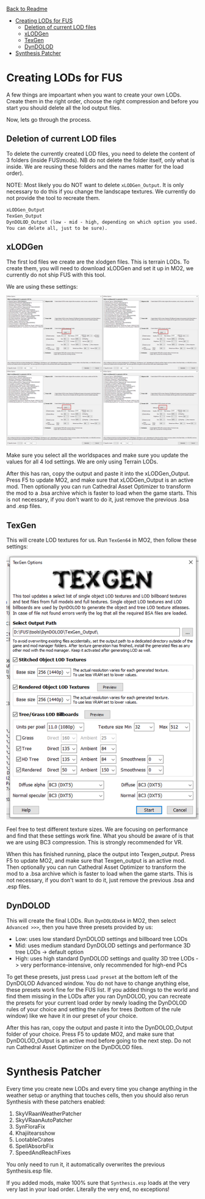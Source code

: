 [Back to Readme](https://github.com/Kvitekvist/FUS/blob/main/README.md)

* [Creating LODs for FUS](#creating-lods-for-fus)
   * [Deletion of current LOD files](#deletion-of-current-lod-files)
   * [xLODGen](#xlodgen)
   * [TexGen](#texgen)
   * [DynDOLOD](#dyndolod)
* [Synthesis Patcher](#synthesis-patcher)

# Creating LODs for FUS

A few things are impoartant when you want to create your own LODs. Create them in the right order, choose the right compression and before you start you should delete all the lod output files.

Now, lets go through the process.

## Deletion of current LOD files
To delete the currently created LOD files, you need to delete the content of 3 folders (inside FUS\mods). NB do not delete the folder itself, only what is inside. We are reusing these folders and the names matter for the load order).

NOTE: Most likely you do NOT want to delete `xLODGen_Output`. It is only necessary to do this if you change the landscape textures. We currently do not provide the tool to recreate them.

```
xLODGen_Output
TexGen_Output
DynDOLOD_Output (low - mid - high, depending on which option you used. You can delete all, just to be sure).
```

## xLODGen
The first lod files we create are the xlodgen files. This is terrain LODs. To create them, you will need to download xLODGen and set it up in MO2, we currently do not ship FUS with this tool.

We are using these settings:

![image](https://github.com/Kvitekvist/FUS/blob/main/images/lod%20settings/xlodgen_settings.png?raw=true)

Make sure you select all the worldspaces and make sure you update the values for all 4 lod settings.
We are only using Terrain LODs. 

After this has ran, copy the output and paste it into the xLODGen_Output. Press F5 to update MO2, and make sure that xLODGen_Output is an active mod. Then optionally you can run Cathedral Asset Optimizer to transform the mod to a .bsa archive which is faster to load when the game starts. This is not necessary, if you don't want to do it, just remove the previous .bsa and .esp files.

## TexGen
This will create LOD textures for us. Run `TexGen64` in MO2, then follow these settings:

![image](https://github.com/Kvitekvist/FUS/blob/main/images/lod%20settings/texgen_settings.png?raw=true)

Feel free to test different texture sizes. We are focusing on performance and find that these settings work fine.
What you should be aware of is that we are using BC3 compression. This is strongly recommended for VR.

When this has finished running, place the output into Texgen_output. Press F5 to update MO2, and make sure that Texgen_output is an active mod. Then optionally you can run Cathedral Asset Optimizer to transform the mod to a .bsa archive which is faster to load when the game starts. This is not necessary, if you don't want to do it, just remove the previous .bsa and .esp files.

## DynDOLOD

This will create the final LODs. Run `DynDOLODx64` in MO2, then select `Advanced >>>`, then you have three presets provided by us:

* Low: uses low standard DynDOLOD settings and billboard tree LODs
* Mid: uses medium standard DynDOLOD settings and performance 3D tree LODs -> default option
* High: uses high standard DynDOLOD settings and quality 3D tree LODs -> very performance-intensive, only recommended for high-end PCs

To get these presets, just press `Load preset` at the bottom left of the DynDOLOD Advanced window. You do not have to change anything else, these presets work fine for the FUS list. If you added things to the world and find them missing in the LODs after you ran DynDOLOD, you can recreate the presets for your current load order by newly loading the DynDOLOD rules of your choice and setting the rules for trees (bottom of the rule window) like we have it in our preset of your choice.

After this has ran, copy the output and paste it into the DynDOLOD_Output folder of your choice. Press F5 to update MO2, and make sure that DynDOLOD_Output is an active mod before going to the next step. Do not run Cathedral Asset Optimizer on the DynDOLOD files.

# Synthesis Patcher

Every time you create new LODs and every time you change anything in the weather setup or anything that touches cells, then you should also rerun Synthesis with these patchers enabled:

1. SkyVRaanWeatherPatcher
2. SkyVRaanAutoPatcher
3. SynFloraFix
4. Khajiitearsshow
5. LootableCrates
6. SpellAbsorbFix
7. SpeedAndReachFixes

You only need to run it, it automatically overwrites the previous Synthesis.esp file.

If you added mods, make 100% sure that `Synthesis.esp` loads at the very very last in your load order. Literally the very end, no exceptions!